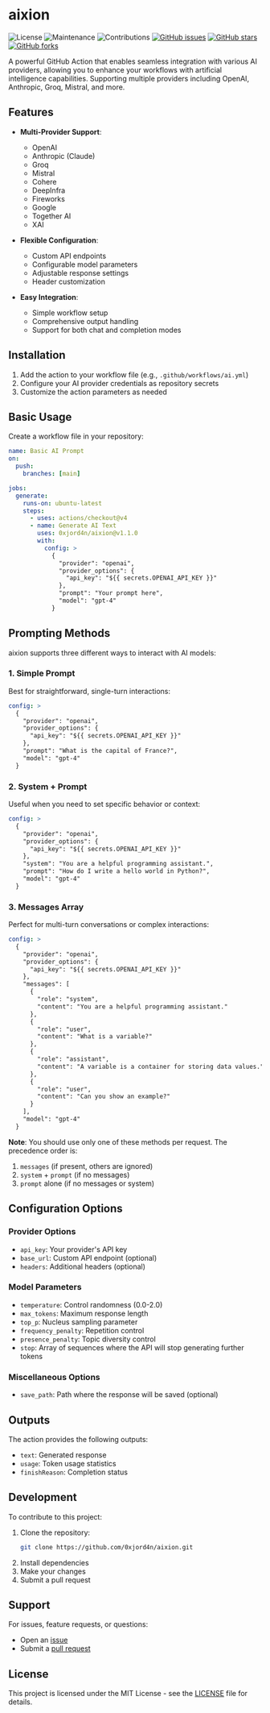 # aixion

![License](https://img.shields.io/badge/license-MIT-green)
![Maintenance](https://img.shields.io/badge/maintained-yes-brightgreen)
![Contributions](https://img.shields.io/badge/contributions-welcome-orange)
[![GitHub issues](https://img.shields.io/github/issues/0xjord4n/aixion)](https://github.com/0xjord4n/aixion/issues)
[![GitHub stars](https://img.shields.io/github/stars/0xjord4n/aixion)](https://github.com/0xjord4n/aixion/stargazers)
[![GitHub forks](https://img.shields.io/github/forks/0xjord4n/aixion)](https://github.com/0xjord4n/aixion/network)

A powerful GitHub Action that enables seamless integration with various AI providers, allowing you to enhance your workflows with artificial intelligence capabilities. Supporting multiple providers including OpenAI, Anthropic, Groq, Mistral, and more.

## Features

- **Multi-Provider Support**:

  - OpenAI
  - Anthropic (Claude)
  - Groq
  - Mistral
  - Cohere
  - DeepInfra
  - Fireworks
  - Google
  - Together AI
  - XAI

- **Flexible Configuration**:

  - Custom API endpoints
  - Configurable model parameters
  - Adjustable response settings
  - Header customization

- **Easy Integration**:
  - Simple workflow setup
  - Comprehensive output handling
  - Support for both chat and completion modes

## Installation

1. Add the action to your workflow file (e.g., `.github/workflows/ai.yml`)
2. Configure your AI provider credentials as repository secrets
3. Customize the action parameters as needed

## Basic Usage

Create a workflow file in your repository:

```yaml
name: Basic AI Prompt
on:
  push:
    branches: [main]

jobs:
  generate:
    runs-on: ubuntu-latest
    steps:
      - uses: actions/checkout@v4
      - name: Generate AI Text
        uses: 0xjord4n/aixion@v1.1.0
        with:
          config: >
            {
              "provider": "openai",
              "provider_options": {
                "api_key": "${{ secrets.OPENAI_API_KEY }}"
              },
              "prompt": "Your prompt here",
              "model": "gpt-4"
            }
```

## Prompting Methods

aixion supports three different ways to interact with AI models:

### 1. Simple Prompt

Best for straightforward, single-turn interactions:

```yaml
config: >
  {
    "provider": "openai",
    "provider_options": {
      "api_key": "${{ secrets.OPENAI_API_KEY }}"
    },
    "prompt": "What is the capital of France?",
    "model": "gpt-4"
  }
```

### 2. System + Prompt

Useful when you need to set specific behavior or context:

```yaml
config: >
  {
    "provider": "openai",
    "provider_options": {
      "api_key": "${{ secrets.OPENAI_API_KEY }}"
    },
    "system": "You are a helpful programming assistant.",
    "prompt": "How do I write a hello world in Python?",
    "model": "gpt-4"
  }
```

### 3. Messages Array

Perfect for multi-turn conversations or complex interactions:

```yaml
config: >
  {
    "provider": "openai",
    "provider_options": {
      "api_key": "${{ secrets.OPENAI_API_KEY }}"
    },
    "messages": [
      {
        "role": "system",
        "content": "You are a helpful programming assistant."
      },
      {
        "role": "user",
        "content": "What is a variable?"
      },
      {
        "role": "assistant",
        "content": "A variable is a container for storing data values."
      },
      {
        "role": "user",
        "content": "Can you show an example?"
      }
    ],
    "model": "gpt-4"
  }
```

**Note**: You should use only one of these methods per request. The precedence order is:

1. `messages` (if present, others are ignored)
2. `system` + `prompt` (if no messages)
3. `prompt` alone (if no messages or system)

## Configuration Options

### Provider Options

- `api_key`: Your provider's API key
- `base_url`: Custom API endpoint (optional)
- `headers`: Additional headers (optional)

### Model Parameters

- `temperature`: Control randomness (0.0-2.0)
- `max_tokens`: Maximum response length
- `top_p`: Nucleus sampling parameter
- `frequency_penalty`: Repetition control
- `presence_penalty`: Topic diversity control
- `stop`: Array of sequences where the API will stop generating further tokens

### Miscellaneous Options

- `save_path`: Path where the response will be saved (optional)

## Outputs

The action provides the following outputs:

- `text`: Generated response
- `usage`: Token usage statistics
- `finishReason`: Completion status

## Development

To contribute to this project:

1. Clone the repository:
   ```bash
   git clone https://github.com/0xjord4n/aixion.git
   ```
2. Install dependencies
3. Make your changes
4. Submit a pull request

## Support

For issues, feature requests, or questions:

- Open an [issue](https://github.com/0xjord4n/aixion/issues)
- Submit a [pull request](https://github.com/0xjord4n/aixion/pulls)

## License

This project is licensed under the MIT License - see the [LICENSE](LICENSE) file for details.
